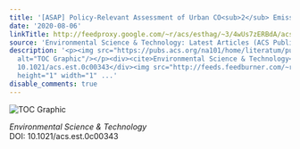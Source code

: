 ```yaml
---
title: '[ASAP] Policy-Relevant Assessment of Urban CO<sub>2</sub> Emissions'
date: '2020-08-06'
linkTitle: http://feedproxy.google.com/~r/acs/esthag/~3/4wUs7zERBdA/acs.est.0c00343
source: 'Environmental Science & Technology: Latest Articles (ACS Publications)'
description: '<p><img src="https://pubs.acs.org/na101/home/literatum/publisher/achs/journals/content/esthag/0/esthag.ahead-of-print/acs.est.0c00343/20200806/images/medium/es0c00343_0007.gif"
  alt="TOC Graphic"/></p><div><cite>Environmental Science & Technology</cite></div><div>DOI:
  10.1021/acs.est.0c00343</div><img src="http://feeds.feedburner.com/~r/acs/esthag/~4/4wUs7zERBdA"
  height="1" width="1" ...'
disable_comments: true
---
```

<p><img src="https://pubs.acs.org/na101/home/literatum/publisher/achs/journals/content/esthag/0/esthag.ahead-of-print/acs.est.0c00343/20200806/images/medium/es0c00343_0007.gif" alt="TOC Graphic"/></p><div><cite>Environmental Science & Technology</cite></div><div>DOI: 10.1021/acs.est.0c00343</div><img src="http://feeds.feedburner.com/~r/acs/esthag/~4/4wUs7zERBdA" height="1" width="1" ...